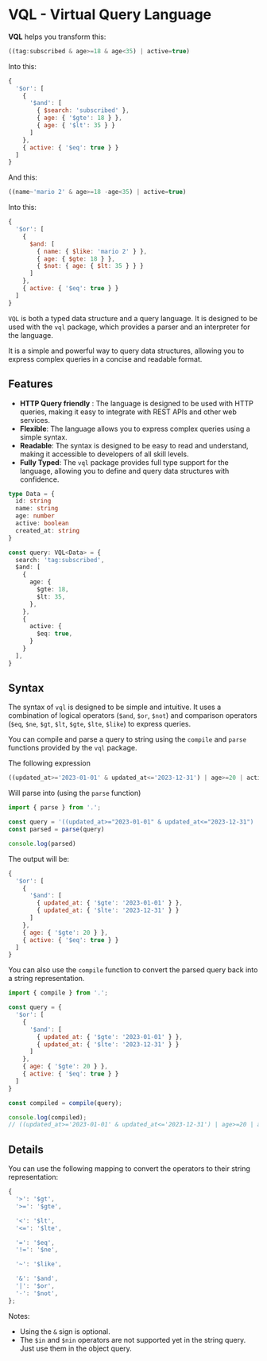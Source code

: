# VQL - Virtual Query Language

**VQL** helps you transform this:

```js
((tag:subscribed & age>=18 & age<35) | active=true)
```
Into this:

```js
{
  '$or': [
    {
      '$and': [
        { $search: 'subscribed' },
        { age: { '$gte': 18 } },
        { age: { '$lt': 35 } }
      ]
    },
    { active: { '$eq': true } }
  ]
}
```
And this:

```js
((name~'mario 2' & age>=18 -age<35) | active=true) 
```
Into this:

```js
{ 
  '$or': [
    {
      $and: [
        { name: { $like: 'mario 2' } },
        { age: { $gte: 18 } },
        { $not: { age: { $lt: 35 } } }
      ]
    },
    { active: { '$eq': true } }
  ]
}
```

`VQL` is both a typed data structure and a query language. 
It is designed to be used with the `vql` package, which provides 
a parser and an interpreter for the language.

It is a simple and powerful way to query data structures, 
allowing you to express complex queries in a concise and readable format.

## Features

- **HTTP Query friendly** : The language is designed to be used with HTTP queries, making it easy to integrate with REST APIs and other web services.
- **Flexible**: The language allows you to express complex queries using a simple syntax.
- **Readable**: The syntax is designed to be easy to read and understand, making it accessible to developers of all skill levels.
- **Fully Typed**: The `vql` package provides full type support for the language, allowing you to define and query data structures with confidence.

```ts
type Data = {
  id: string
  name: string
  age: number
  active: boolean
  created_at: string
}

const query: VQL<Data> = {
  search: 'tag:subscribed',
  $and: [
    {
      age: {
        $gte: 18,
        $lt: 35,
      },
    },
    {
      active: {
        $eq: true,
      }
    }
  ],
}
```

## Syntax

The syntax of `vql` is designed to be simple and intuitive. It uses a combination of logical operators (`$and`, `$or`, `$not`) and comparison operators (`$eq`, `$ne`, `$gt`, `$lt`, `$gte`, `$lte`, `$like`) to express queries.

You can compile and parse a query to string using the `compile` and `parse` functions provided by the `vql` package.


The following expression

```js
((updated_at>='2023-01-01' & updated_at<='2023-12-31') | age>=20 | active=true)
```

Will parse into (using the `parse` function)

```js
import { parse } from '.';

const query = '((updated_at>="2023-01-01" & updated_at<="2023-12-31") | age>=20 | active=true)'
const parsed = parse(query)

console.log(parsed)
```

The output will be:

```js
{
  '$or': [
    {
      '$and': [
        { updated_at: { '$gte': '2023-01-01' } },
        { updated_at: { '$lte': '2023-12-31' } }
      ]
    },
    { age: { '$gte': 20 } },
    { active: { '$eq': true } }
  ]
}
```

You can also use the `compile` function to convert the parsed query back into a string representation.  

```js
import { compile } from '.';

const query = {
  '$or': [
    {
      '$and': [
        { updated_at: { '$gte': '2023-01-01' } },
        { updated_at: { '$lte': '2023-12-31' } }
      ]
    },
    { age: { '$gte': 20 } },
    { active: { '$eq': true } }
  ]
}

const compiled = compile(query);

console.log(compiled);
// ((updated_at>='2023-01-01' & updated_at<='2023-12-31') | age>=20 | active=true)
```

## Details

You can use the following mapping to convert the operators to their string representation:
```js
{
  '>': '$gt',
  '>=': '$gte',

  '<': '$lt',
  '<=': '$lte',

  '=': '$eq',
  '!=': '$ne',

  '~': '$like',

  '&': '$and',
  '|': '$or',
  '-': '$not',
};
```

Notes:
- Using the `&` sign is optional.
- The `$in` and `$nin` operators are not supported yet in the string query.
Just use them in the object query.

